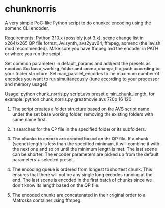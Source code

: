 # chunknorris
A very simple PoC-like Python script to do chunked encoding using the aomenc CLI encoder.

Requirements: Python 3.10.x (possibly just 3.x), scene change list in x264/x265 QP file format, Avisynth, avs2yuv64, ffmpeg, aomenc (the lavish mod recommended).
Make sure you have ffmpeg and the encoder in PATH or where you run the script.

Set common parameters in default_params and add/edit the presets as needed.
Set base_working_folder and scene_change_file_path according to your folder structure.
Set max_parallel_encodes to the maximum number of encodes you want to run simultaneously (tune according to your processor and memory usage!)

Usage: python chunk_norris.py script.avs preset q min_chunk_length, for example:
python chunk_norris.py greatmovie.avs 720p 16 120

1. The script creates a folder structure based on the AVS script name under the set base working folder, removing the existing folders with same name first.
   
2. It searches for the QP file in the specified folder or its subfolders.
 
3. The chunks to encode are created based on the QP file. If a chunk (scene) length is less than the specified minimum,
   it will combine it with the next one and so on until the minimum length is met. The last scene can be shorter.
   The encoder parameters are picked up from the default parameters + selected preset.

4. The encoding queue is ordered from longest to shortest chunk. This ensures that there will not be any single long encodes running at the end.
   The last scene is encoded in the first batch of chunks since we don't know its length based on the QP file.
   
5. The encoded chunks are concatenated in their original order to a Matroska container using ffmpeg.
